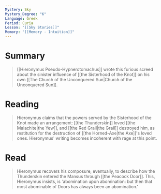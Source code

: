 ```yaml
---
Mystery: Sky
Mystery_Degree: "6"
Language: Greek
Period: Curia
Lesson: "[[Sky Stories]]"
Memory: "[[Memory - Intuition]]"
---
```

# Summary
> [[Hieronymus Pseudo-Hypnerotomachus]] wrote this furious screed about the sinister influence of  [[the Sisterhood of the Knot]] on his own [[The Church of the Unconquered Sun|Church of the Unconquered Sun]]\.
# Reading
> Hieronymus claims that the powers served by the Sisterhood of the Knot made an arrangement: [[the Thunderskin]] loved [[the Malachite|the Yew]], and [[the Red Grail|the Grail]] destroyed him, as restitution for the destruction of [[the Horned-Axe|the Axe]]'s loved ones. Hieronymus' writing becomes incoherent with rage at this point.
# Read
> Hieronymus recovers his composure, eventually, to describe how the Thunderskin entered the Mansus through [[the Peacock Door]]. This, Hieronymus insists, is 'abomination upon abomination: but then that most abominable of Doors has always been an abomination.'

